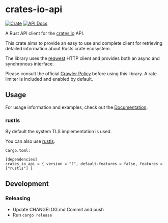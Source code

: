 # crates-io-api

[![Crate][cratesioimg]][cratesio]
[![API Docs][docsrsimg]][docsrs]

[cratesio]: https://crates.io/crates/crates_io_api
[cratesioimg]: https://img.shields.io/crates/v/crates_io_api.svg
[docsrs]: https://docs.rs/crates_io_api
[docsrsimg]: https://img.shields.io/badge/current-docs-brightgreen.svg
[crawlerpolicy]: https://crates.io/policies#crawlers
[reqwest]: https://github.com/seanmonstar/reqwest

A Rust API client for the [crates.io](https://crates.io) API.

This crate aims to provide an easy to use and complete client for retrieving
detailed information about Rusts crate ecosystem.

The library uses the [reqwest][reqwest] HTTP client and provides both an async
and synchronous interface.

Please consult the official [Crawler Policy][crawlerpolicy] before using this
library. 
A rate limiter is included and enabled by default.

## Usage

For usage information and examples, check out the [Documentation][docsrs].

### rustls

By default the system TLS implementation is used.

You can also use [rustls](https://github.com/rustls/rustls).

`Cargo.toml:`
```
[dependencies]
crates_io_api = { version = "?", default-features = false, features = ["rustls"] }
```

## Development

### Releasing

* Update CHANGELOG.md
  Commit and push
* Run `cargo release`
 
